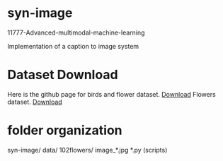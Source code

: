 # syn-image
11777-Advanced-multimodal-machine-learning

Implementation of a caption to image system


# Dataset Download

Here is the github page for birds and flower dataset. [Download](https://github.com/reedscot/icml2016)
Flowers dataset. [Download](http://www.robots.ox.ac.uk/~vgg/data/flowers/102/102flowers.tgz) 

# folder organization
syn-image/
          data/
                102flowers/
                            image_*.jpg
          *.py (scripts)                            
                          